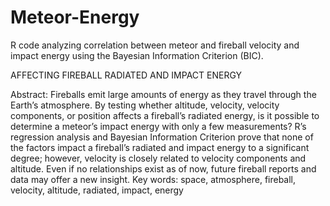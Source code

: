 # Meteor-Energy
R code analyzing correlation between meteor and fireball velocity and impact energy using the Bayesian Information Criterion (BIC).

AFFECTING FIREBALL RADIATED AND IMPACT ENERGY

Abstract: Fireballs emit large amounts of energy as they travel through the Earth’s atmosphere. By testing whether altitude, velocity, velocity components, or position affects a fireball’s radiated energy, is it possible to determine a meteor’s impact energy with only a few measurements? R’s regression analysis and Bayesian Information Criterion prove that none of the factors impact a fireball’s radiated and impact energy to a significant degree; however, velocity is closely related to velocity components and altitude. Even if no relationships exist as of now, future fireball reports and data may offer a new insight.
Key words: space, atmosphere, fireball, velocity, altitude, radiated, impact, energy

